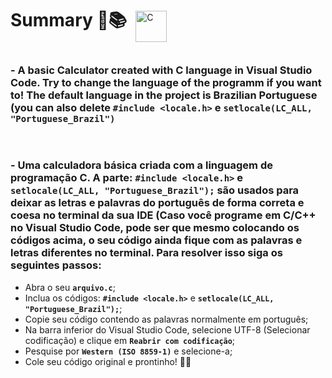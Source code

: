 <div>
  <h1 style="display: inline-block; margin-right: 10px;">
    Summary 📜📚
  </h1>
  <img
    align="middle"
    alt="C"
    title="C"
    width="50px"
    src="https://cdn.jsdelivr.net/gh/devicons/devicon@latest/icons/c/c-original.svg" 
  />
</div>



###  - A basic Calculator created with C language in Visual Studio Code. Try to change the language of the programm if you want to! The default language in the project is Brazilian Portuguese (you can also delete **`#include <locale.h>`** e **`setlocale(LC_ALL, "Portuguese_Brazil")`**

<br>

###  - Uma calculadora básica criada com a linguagem de programação C. A parte: **`#include <locale.h>`** e **`setlocale(LC_ALL, "Portuguese_Brazil");`** são usados para deixar as letras e palavras do português de forma correta e coesa no terminal da sua IDE (Caso você programe em C/C++ no Visual Studio Code, pode ser que mesmo colocando os códigos acima, o seu código ainda fique com as palavras e letras diferentes no terminal. Para resolver isso siga os seguintes passos:

- Abra o seu **`arquivo.c`**;
- Inclua os códigos: **`#include <locale.h>`** e **`setlocale(LC_ALL, "Portuguese_Brazil");`**;
- Copie seu código contendo as palavras normalmente em português;
- Na barra inferior do Visual Studio Code, selecione UTF-8 (Selecionar codificação) e clique em **`Reabrir com codificação`**;
- Pesquise por **`Western (ISO 8859-1)`** e selecione-a;
- Cole seu código original e prontinho! 🤙🏼
